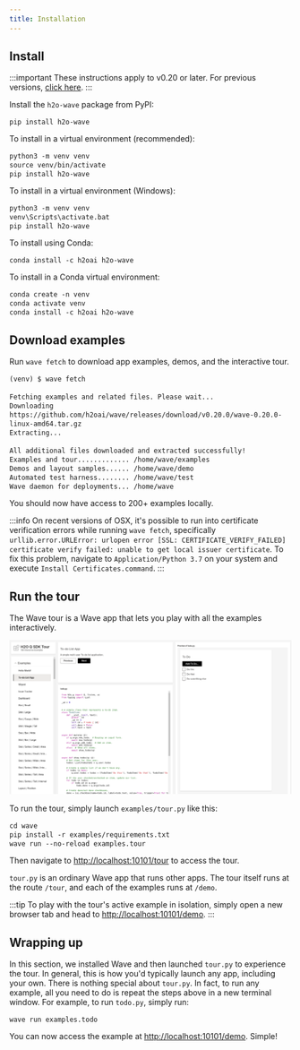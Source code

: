 ```yaml
---
title: Installation
---
```


## Install

:::important
These instructions apply to v0.20 or later. For previous versions, [click here](installation-8-20.md).
:::

Install the `h2o-wave` package from PyPI:

```shell
pip install h2o-wave
```

To install in a virtual environment (recommended):

```shell
python3 -m venv venv
source venv/bin/activate
pip install h2o-wave
```

To install in a virtual environment (Windows):

```shell
python3 -m venv venv
venv\Scripts\activate.bat
pip install h2o-wave
```

To install using Conda:

```shell
conda install -c h2oai h2o-wave
```

To install in a Conda virtual environment:

```shell
conda create -n venv
conda activate venv
conda install -c h2oai h2o-wave
```

## Download examples

Run `wave fetch` to download app examples, demos, and the interactive tour.

```shell
(venv) $ wave fetch

Fetching examples and related files. Please wait...
Downloading https://github.com/h2oai/wave/releases/download/v0.20.0/wave-0.20.0-linux-amd64.tar.gz
Extracting...

All additional files downloaded and extracted successfully!
Examples and tour............. /home/wave/examples
Demos and layout samples...... /home/wave/demo
Automated test harness........ /home/wave/test
Wave daemon for deployments... /home/wave
```

You should now have access to 200+ examples locally.

:::info
On recent versions of OSX, it's possible to run into certificate verification errors while running `wave fetch`, specifically `urllib.error.URLError: urlopen error [SSL: CERTIFICATE_VERIFY_FAILED] certificate verify failed: unable to get local issuer certificate`. To fix this problem, navigate to `Application/Python 3.7` on your system and execute `Install Certificates.command`.
:::

## Run the tour

The Wave tour is a Wave app that lets you play with all the examples interactively.

![tour](assets/tour__tour.png)

To run the tour, simply launch `examples/tour.py` like this:

```shell
cd wave
pip install -r examples/requirements.txt
wave run --no-reload examples.tour
```

Then navigate to [http://localhost:10101/tour](http://localhost:10101/tour) to access the tour.

`tour.py` is an ordinary Wave app that runs other apps. The tour itself runs at the route `/tour`, and each of the examples runs at `/demo`.

:::tip
To play with the tour's active example in isolation, simply open a new browser tab and head to [http://localhost:10101/demo](http://localhost:10101/demo).
:::

## Wrapping up

In this section, we installed Wave and then launched `tour.py` to experience the tour. In general, this is how you'd typically launch any app, including your own. There is nothing special about `tour.py`. In fact, to run any example, all you need to do is repeat the steps above in a new terminal window. For example, to run `todo.py`, simply run:

```shell
wave run examples.todo
```

You can now access the example at [http://localhost:10101/demo](http://localhost:10101/demo). Simple!
